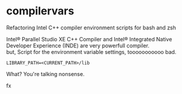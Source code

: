 # compilervars

Refactoring Intel C++ compiler environment scripts for bash and zsh

Intel® Parallel Studio XE C++ Compiler and Intel® Integrated Native Developer Experience (INDE) are very powerfull compiler.  
but, Script for the environment variable settings, tooooooooooo bad.

```
LIBRARY_PATH=<CURRENT_PATH>/lib
```

What? You're talking nonsense.

fx
